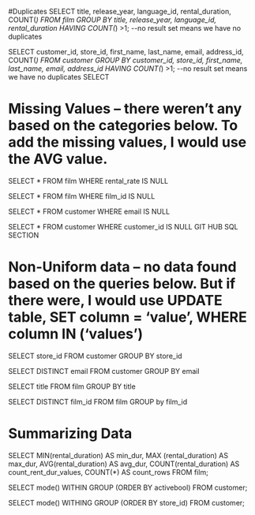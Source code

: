 #Duplicates
SELECT title,
       release_year,
       language_id,
       rental_duration,
       COUNT(*)
FROM film
GROUP BY title,
         release_year,
         language_id,
         rental_duration
HAVING COUNT(*) >1; --no result set means we have no duplicates

SELECT customer_id,
       store_id,
       first_name,
       last_name,
	   email,
	   address_id,
       COUNT(*)
FROM customer
GROUP BY customer_id,
       store_id,
       first_name,
       last_name,
	   email,
	   address_id
HAVING COUNT(*) >1; --no result set means we have no duplicates
SELECT 

# Missing Values – there weren’t any based on the categories below. To add the missing values, I would use the AVG value.
SELECT * FROM film
WHERE rental_rate  IS NULL

SELECT * FROM film
WHERE film_id IS NULL

SELECT * FROM customer
WHERE email IS NULL

SELECT * FROM customer
WHERE customer_id IS NULL
GIT HUB SQL SECTION


# Non-Uniform data – no data found based on the queries below. But if there were, I would use UPDATE table, SET column = ‘value’, WHERE column IN (‘values’)
SELECT store_id
FROM customer
GROUP BY store_id

SELECT DISTINCT email
FROM customer
GROUP BY email

SELECT title
FROM film
GROUP BY title

SELECT DISTINCT film_id
FROM film
GROUP by film_id

# Summarizing Data
SELECT MIN(rental_duration) AS min_dur,
      MAX (rental_duration) AS max_dur,
      AVG(rental_duration) AS avg_dur,
      COUNT(rental_duration) AS count_rent_dur_values,
      COUNT(*) AS count_rows
FROM film;

SELECT mode()
WITHIN GROUP (ORDER BY activebool)
FROM customer;

SELECT mode()
WITHING GROUP (ORDER BY store_id)
FROM customer;


